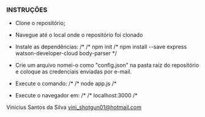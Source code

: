 ### INSTRUÇÕES
- Clone o repositório;

- Navegue até o local onde o repositório foi clonado

- Instale as dependências: 
/*
/* npm init
/* npm install --save express watson-developer-cloud body-parser
*/

- Crie um arquivo nomei-o como "config.json" na pasta raiz do repositório e coloque as credenciais enviadas por e-mail.

- Execute o comando: 
/*
/* node app.js
/*

- Execute o navegador em: 
/*
/* localhost:3000
/*

Vinicius Santos da Silva
vini_shotgun01@hotmail.com
